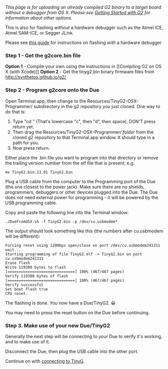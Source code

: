 _This page is for uploading an already compiled G2 binary to a target board without a debugger from OS X. Please see [Getting Started with G2](Getting-Started-with-G2) for information about other options._

This is also for flashing *without* a hardware debugger such as the Atmel ICE, Atmel SAM-ICE, or Segger JLink.

Please see [this guide](Debugging-G2-on-OSX-with-GDB-and-Atmel-ICE#flashing-the-firmware-onto-the-board) for instructions on flashing *with* a hardware debugger

### Step 1 - Get the g2core.bin file

**Option 1** - Compile your own using the instructions in [[Compiling G2 on OS X (with Xcode)]]
**Option 2** - Get the tinyg2.bin binary firmware files from http://synthetos.github.io/g2/


### Step 2 - Program g2core onto the Due

Open Terminal.app, then change to the Resources/TinyG2-OSX-Programmer/ subdirectory in the g2 repository you just cloned.  One way to do that is:

1. Type "cd " (That's lowercase "c", then "d", then space), DON'T press return yet.
2. Then drag the Resources/TinyG2-OSX-Programmer/ *folder* from the cloned g2 repository to that Terminal.app window. It should type in a path for you.
3. Now press return.

Either place the .bin file you want to program into that directory or remove the trailing version number from the elf file that is present; e.g. 

	mv TinyG2.bin.13.01 TinyG2.bin

Plug a USB cable from the computer to the Programming port of the Due (the one closest to the power jack). Make sure there are no shields, programmers, debuggers or other devices plugged into the Due. The Due does not need external power for programming - it will be powered by the USB programming cable.

Copy and paste the following line into the Terminal window:

	./DueFromOSX.sh -f TinyG2.bin -p /dev/cu.usbmodem*

The output should look something like this (the numbers after cu.usbmodem will be different):

	Forcing reset using 1200bps open/close on port /dev/cu.usbmodem241311
	wait...
	Starting programming of file TinyG2.elf -> TinyG2.bin on port cu.usbmodem241311
	Erase flash
	Write 119380 bytes to flash
	[==============================] 100% (467/467 pages)
	Verify 119380 bytes of flash
	[==============================] 100% (467/467 pages)
	Verify successful
	Set boot flash true
	CPU reset.

The flashing is done.  You now have a Due/TinyG2. :grinning:

You may need to press the reset button on the Due before continuing.

### Step 3.  Make use of your new Due/TinyG2

Generally the next step will be connecting to your Due to verify it's working, and to make use of it.

Disconnect the Due, then plug the USB cable into the other port.

Continue on with [connecting to TinyG](https://github.com/synthetos/g2/wiki/Connecting-to-TinyG).